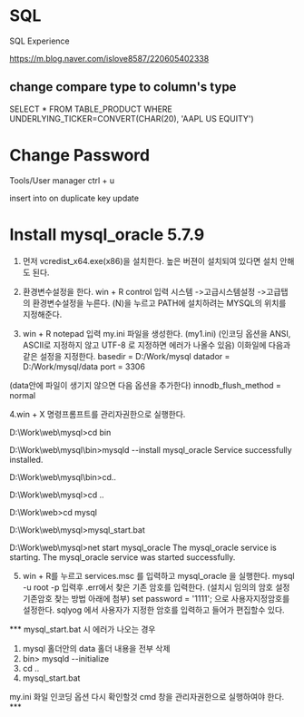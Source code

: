 # SQL
SQL Experience

https://m.blog.naver.com/islove8587/220605402338

## change compare type to column's type
SELECT * FROM TABLE_PRODUCT
WHERE UNDERLYING_TICKER=CONVERT(CHAR(20), 'AAPL US EQUITY')


# Change Password
Tools/User manager   ctrl + u


insert into on duplicate key update

# Install mysql_oracle 5.7.9

1. 먼저 vcredist_x64.exe(x86)을 설치한다.
높은 버젼이 설치되여 있다면 설치 안해도 된다.

2. 환경변수설정을 한다.
win + R control 입력 시스템 ->고급시스템설정 ->고급탭의 환경변수설정을 누른다.
(N)을 누르고 PATH에 설치하려는 MYSQL의 위치를 지정해준다.

3. win + R notepad 입력 my.ini 파일을 생성한다. (my1.ini)
(인코딩 옵션을 ANSI, ASCII로 지정하지 않고 UTF-8 로 지정하면 에러가 나올수 있음)
이화일에 다음과 같은 설정을 지정한다.
basedir = D:/Work/mysql
datador = D:/Work/mysql/data
port = 3306

(data안에 파일이 생기지 않으면 다음 옵션을 추가한다)
innodb_flush_method = normal

4.win + X 명령프롬프트를 관리자권한으로 실행한다.

D:\Work\web\mysql>cd bin

D:\Work\web\mysql\bin>mysqld --install mysql_oracle
Service successfully installed.

D:\Work\web\mysql\bin>cd..

D:\Work\web\mysql>cd ..

D:\Work\web>cd mysql

D:\Work\web\mysql>mysql_start.bat

D:\Work\web\mysql>net start mysql_oracle
The mysql_oracle service is starting.
The mysql_oracle service was started successfully.

5. win + R를 누르고 services.msc 를 입력하고 mysql_oracle 을 실행한다.
mysql -u root -p
입력후 .err에서 찾은 기존 암호를 입력한다. 
(설치시 임의의 암호 설정 기존암호 찾는 방법 아래에 첨부)
set password = '1111'; 으로 사용자지정암호를 설정한다.
sqlyog 에서 사용자가 지정한 암호를 입력하고 들어가 편집할수 있다.


*** mysql_start.bat 시 에러가 나오는 경우 

1. mysql 홀더안의 data 홀더 내용을 전부 삭제
2. bin> mysqld --initialize
3. cd .. 
4. mysql_start.bat

my.ini 화일 인코딩 옵션 다시 확인할것
cmd 창을 관리자권한으로 실행하여야 한다.  ***
